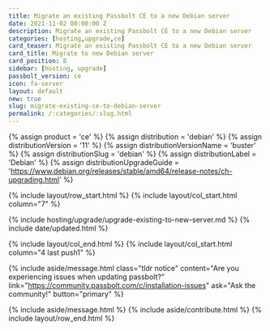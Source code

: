 ```yaml
---
title: Migrate an existing Passbolt CE to a new Debian server 
date: 2021-11-02 00:00:00 Z
description: Migrate an existing Passbolt CE to a new Debian server
categories: [hosting,upgrade,ce]
card_teaser: Migrate an existing Passbolt CE to a new Debian server 
card_title: Migrate to new Debian server
card_position: 8
sidebar: [hosting, upgrade]
passbolt_version: ce
icon: fa-server
layout: default
new: true
slug: migrate-existing-ce-to-debian-server
permalink: /:categories/:slug.html
---
```


{% assign product = 'ce' %}
{% assign distribution = 'debian' %}
{% assign distributionVersion = '11' %}
{% assign distributionVersionName = 'buster' %}
{% assign distributionSlug = 'debian' %}
{% assign distributionLabel = 'Debian' %}
{% assign distributionUpgradeGuide = 'https://www.debian.org/releases/stable/amd64/release-notes/ch-upgrading.html' %}

{% include layout/row_start.html %}
{% include layout/col_start.html column="7" %}

{% include hosting/upgrade/upgrade-existing-to-new-server.md %}
{% include date/updated.html %}

{% include layout/col_end.html %}
{% include layout/col_start.html column="4 last push1" %}

{% include aside/message.html
    class="tldr notice"
    content="Are you experiencing issues when updating passbolt?"
    link="https://community.passbolt.com/c/installation-issues"
    ask="Ask the community!"
    button="primary"
%}

{% include aside/message.html %}
{% include aside/contribute.html %}
{% include layout/row_end.html %}

